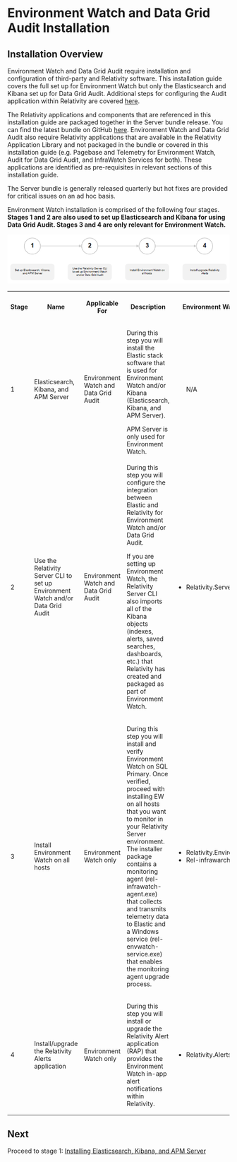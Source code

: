 # Environment Watch and Data Grid Audit Installation

## Installation Overview

Environment Watch and Data Grid Audit require installation and configuration of third-party and Relativity software. This installation guide covers the full set up for Environment Watch but only the Elasticsearch and Kibana set up for Data Grid Audit. Additional steps for configuring the Audit application within Relativity are covered [here](https://help.relativity.com/Server2024/Content/Relativity/Audit/Audit.htm#InstallingandconfiguringAudit).

The Relativity applications and components that are referenced in this installation guide are packaged together in the Server bundle release. You can find the latest bundle on GitHub [here](https://github.com/relativitydev/server-bundle-release/releases). Environment Watch and Data Grid Audit also require Relativity applications that are available in the Relativity Application Library and not packaged in the bundle or covered in this installation guide (e.g. Pagebase and Telemetry for Environment Watch, Audit for Data Grid Audit, and InfraWatch Services for both). These applications are identified as pre-requisites in relevant sections of this installation guide.

The Server bundle is generally released quarterly but hot fixes are provided for critical issues on an ad hoc basis.

Environment Watch installation is comprised of the following four stages. **Stages 1 and 2 are also used to set up Elasticsearch and Kibana for using Data Grid Audit. Stages 3 and 4 are only relevant for Environment Watch.**

![](../resources/environment_watch_installation_001.png)

<table><tbody><tr><th><p><strong>Stage</strong></p></th><th><p><strong>Name</strong></p></th><th><p><strong>Applicable For</strong></p></th><th><p><strong>Description</strong></p></th><th><p><strong>Environment Watch Bundle Assets</strong></p></th></tr><tr><td><p>1</p></td><td><p>Elasticsearch, Kibana, and APM Server</p></td><td><p>Environment Watch and Data Grid Audit</p></td><td><p>During this step you will install the Elastic stack software that is used for Environment Watch and/or Kibana (Elasticsearch, Kibana, and APM Server).</p><div class="note">APM Server is only used for Environment Watch.</div></td><td><ul> N/A</ul></td></tr><tr><td><p>2</p></td><td><p>Use the Relativity Server CLI to set up Environment Watch and/or Data Grid Audit</p></td><td><p>Environment Watch and Data Grid Audit</p></td><td><p>During this step you will configure the integration between Elastic and Relativity for Environment Watch and/or Data Grid Audit.</p><p>If you are setting up Environment Watch, the Relativity Server CLI also imports all of the Kibana objects (indexes, alerts, saved searches, dashboards, etc.) that Relativity has created and packaged as part of Environment Watch.</p></td><td><ul><li>Relativity.Server.CLI</li></ul></td></tr><tr><td><p>3</p></td><td><p>Install Environment Watch on all hosts</p></td><td><p>Environment Watch only</p></td><td><p>During this step you will install and verify Environment Watch on SQL Primary. Once verified, proceed with installing EW on all hosts that you want to monitor in your Relativity Server environment. The installer package contains a monitoring agent (rel-infrawatch-agent.exe) that collects and transmits telemetry data to Elastic and a Windows service (rel-envwatch-service.exe) that enables the monitoring agent upgrade process.</p></td><td><ul><li>Relativity.EnvironmentWatch.Installer</li><li>Rel-infrawarch-agent</li></ul></td></tr><tr><td><p>4</p></td><td><p>Install/upgrade the Relativity Alerts application</p></td><td><p>Environment Watch only</p></td><td><p>During this step you will install or upgrade the Relativity Alert application (RAP) that provides the Environment Watch in-app alert notifications within Relativity.</p></td><td><ul><li>Relativity.Alerts.VERSION.rap</li></ul></td></tr></tbody></table>

## Next 
Proceed to stage 1: [Installing Elasticsearch, Kibana, and APM Server](elasticsearch_setup.md)